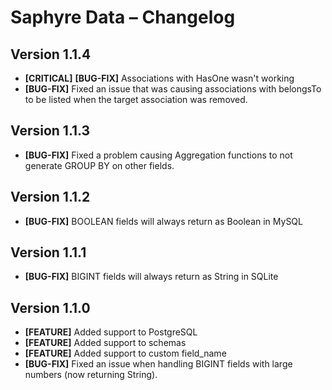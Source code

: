 # Saphyre Data – Changelog

## Version 1.1.4
* **[CRITICAL]** **[BUG-FIX]** Associations with HasOne wasn't working
* **[BUG-FIX]** Fixed an issue that was causing associations with belongsTo to be listed when the target association was removed.

## Version 1.1.3
* **[BUG-FIX]** Fixed a problem causing Aggregation functions to not generate GROUP BY on other fields.

## Version 1.1.2
* **[BUG-FIX]** BOOLEAN fields will always return as Boolean in MySQL

## Version 1.1.1
* **[BUG-FIX]** BIGINT fields will always return as String in SQLite

## Version 1.1.0
* **[FEATURE]** Added support to PostgreSQL
* **[FEATURE]** Added support to schemas
* **[FEATURE]** Added support to custom field_name
* **[BUG-FIX]** Fixed an issue when handling BIGINT fields with large numbers (now returning String).